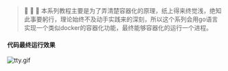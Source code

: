 > 🐑 🐑 🐑 本系列教程主要是为了弄清楚容器化的原理，纸上得来终觉浅，绝知此事要躬行，理论始终不及动手实践来的深刻，所以这个系列会用go语言实现一个类似docker的容器化功能，最终能够容器化的运行一个进程。

#### 代码最终运行效果

![tty.gif](https://s2.loli.net/2023/05/16/eVm8ME9ArWOvD5k.gif)

